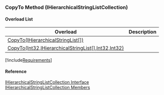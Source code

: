 ﻿### CopyTo Method (IHierarchicalStringListCollection)

#### Overload List

| Overload | Description |
| --- | --- |
| [CopyTo(IHierarchicalStringList\[\])](fcSDK~FChoice.Foundation.Clarify.DataObjects.IHierarchicalStringListCollection~CopyTo(IHierarchicalStringList[]).md) |   |
| [CopyTo(Int32,IHierarchicalStringList\[\],Int32,Int32)](fcSDK~FChoice.Foundation.Clarify.DataObjects.IHierarchicalStringListCollection~CopyTo(Int32,IHierarchicalStringList[],Int32,Int32).md) |   |

[!include[Requirements](../partials/requirements.md)]



#### Reference

[IHierarchicalStringListCollection Interface](fcSDK~FChoice.Foundation.Clarify.DataObjects.IHierarchicalStringListCollection.md)  
[IHierarchicalStringListCollection Members](fcSDK~FChoice.Foundation.Clarify.DataObjects.IHierarchicalStringListCollection_members.md)